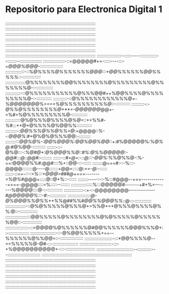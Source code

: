 # Repositorio para Electronica Digital 1

:::::::::::::::::::::::::::::::::::::::::::::::::::::::::::::::::::::::
:::::::::::::::::::::::::::::::::::::::::::::::::::::::::::::::::::::::
:::::::::::::::::::::::::::::::::::::::::::::::::::::::::::::::::::::::
:::::::::::::::::::::::::::::::::::::::::::::::::::::::::::::::::::::::
:::::::::::::::::::::::::::::::::::::::::::::::::::::::::::::::::::::::
:::::::::::::::::::::::::::::::::::::::::::::::::::::::::::::::::::::::
:::::::::::::::::::::::::::::::::::::::::::::::::::::::::::::::::::::::
:::::::::::::::::::--::::-----:::::::::::::--:::::::--:::::::::::::::::
:::::::::::::::::-::=@@@@@#+=-:::::----:::-=*@@@%@@@-::::::::::::::::::
:::::::::::::::-::%@%%%%@%%%%%%%@@@:::+@@%%%%%%@@%%%%%::-::::::::::::::
::::::::::::::::*@%%%%%%%%@@%%%%%%%%@%%%%%%%%%@%%%%%%%@-:-:::::::::::::
::::::::::::-::@%%%%%%%%%%%@%%%@@#*++*%@@%%%%@%%%%%%%%%@-:-::::::::::::
:::::::::::-::@%%%%%%%%%%%%@*=-%@@@@@@@%===+%@%%%%%%%%%%@::-:::::::::::
::::::::::-:-@%%@%%%%%%%%@+**=-@@@@@@*@@+-=%#=%@%%%%%%%%%@-::::::::::::
::::::::::::@%@%%%@%%%%@*%@*=::++%%#*-%#*:::++@+@%%%%@%@@%%::::::::::::
:::::::::-:*@@%%%@%%@%%=@*:=@@@@*::%-*-:*@@@%*:#+@%@%@%%%@@*:-:::::::::
:::::::::::@@%@%-:@@%@@@%:@@%@@%@@::*+:#%@@@@@%:%*@%@:*#@%@@-::::::::::
:::::::-::-@%@:::*-:%@#@+:@%@@@%%@::#%:@%%@@@@@:-@@#:::@::@@#:-::::::::
::::::-::#=@=:-::@:::-@@%:*%%@%%@-:%-==:@@@@%%#:@@#::::%+::@@-::-::::::
::::::::@===#:-:-%:::-@@@@::::::::@----@:::::::+@@=:::::@:*==-@:-::::::
::::::-::==-::-:=%:::+@@@=###@+===-------=%@%#*@@@+:::::@::@+%::-::::::
::::::::-----:-:-%:::#@@@--===------------====-@@@@::::=%:::::--:::::::
:::::::::::::::::%:::@@@@@#-------+#+%=-------%@@@@::::@-:-::::::::::::
:::::::::::::::-:+-:-@@@@@@@@*-------------#@@@@@@%:::-#:-:::::::::::::
::::::::::::::::::@-@%@@@%%@%%++%%*@##%%#*@@%%@@@%%*::@-:-:::::::::::::
::::::::::::::::-::@%@%%%%%@%%%@+=%%@+=+@%%%@%%%%@%%:@::-::::::::::::::
::::::::::::::::::::@@%%%%%@%%%%%%%%@%@%%%%%@%%%%%%@@::-:::::::::::::::
::::::::::::::::::-::=@@@@%@%%%%%%@#@@%%%%%%@@@%%%@+::-::::::::::::::::
::::::::::::::::::::-::-@%@@%%%%%+==--%%%%%%@%%@@=::-::::::::::::::::::
::::::::::::::::::::::-:::*@@%%%%@--==%%%%%@-@#-::-::::::::::::::::::::
:::::::::::::::::::::::::-:::-+%@@@@@@@@@@+-:::-:::::::::::::::::::::::
:::::::::::::::::::::::::::::--:::::::::::---::::::::::::::::::::::::::
:::::::::::::::::::::::::::::::::::::::::::::::::::::::::::::::::::::::
:::::::::::::::::::::::::::::::::::::::::::::::::::::::::::::::::::::::
:::::::::::::::::::::::::::::::::::::::::::::::::::::::::::::::::::::::
:::::::::::::::::::::::::::::::::::::::::::::::::::::::::::::::::::::::
:::::::::::::::::::::::::::::::::::::::::::::::::::::::::::::::::::::::
:::::::::::::::::::::::::::::::::::::::::::::::::::::::::::::::::::::::
:::::::::::::::::::::::::::::::::::::::::::::::::::::::::::::::::::::::

